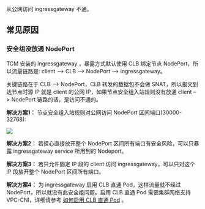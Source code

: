从公网访问 ingressgateway 不通。

## 常见原因

### 安全组没放通 NodePort

TCM 安装的 ingressgateway ，暴露方式默认使用 CLB 绑定节点 NodePort，所以流量链路是: client –> CLB –> NodePort –> ingressgateway。

关键链路在于 CLB –> NodePort，CLB 转发的数据包不会做 SNAT，所以报文到达节点时源 IP 就是 client 的公网 IP，如果节点安全组入站规则没有放通 client –> NodePort 链路的话，是访问不通的。

**解决方案1：** 节点安全组入站规则对公网访问 NodePort 区间端口(30000-32768):

![](https://qcloudimg.tencent-cloud.cn/raw/8e7979e8f81dd8737778ffddd0464841.png)

**解决方案2：** 若担心直接放开整个 NodePort 区间所有端口有安全风险，可以只暴露 ingressgateway service 所用到的 Nodeport。

**解决方案3：** 若只允许固定 IP 段的 client 访问 ingressgateway，可以只对这个 IP 段放开整个 NodePort 区间所有端口。

**解决方案4：** 为 ingressgateway 启用 CLB 直通 Pod，这样流量就不经过 NodePort，所以就没有此安全组问题。启用 CLB 直通 Pod 需要集群网络支持 VPC-CNI，详细请参考 [如何启用 CLB 直通 Pod](https://imroc.cc/k8s/tke/faq/loadblancer-to-pod-directly/) 。

